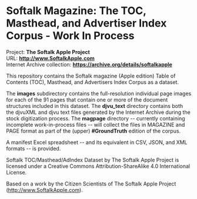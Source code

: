Softalk Magazine: The TOC, Masthead, and Advertiser Index Corpus - Work In Process
==================================================================================

Project: **The Softalk Apple Project**  
URL: **http://www.SoftalkApple.com**  
Internet Archive collection: **https://archive.org/details/softalkapple**

This repository contains the Softalk magazine (Apple edition) Table of Contents
(TOC), Masthead, and Advertisers Index Corpus as a dataset.

The **images** subdirectory contains the full-resolution individual page images
for each of the 91 pages that contain one or more of the document structures
included in this dataset. The **djvu_text** directory contains both the djvuXML
and djvu text files generated by the Internet Archive during the stock
digitization process. The **magpage** directory -- currently containing
incomplete work-in-process files -- will collect the files in MAGAZINE and PAGE
format as part of the (upper) **\#GroundTruth** edition of the corpus.

A manifest Excel spreadsheet -- and its equivalent in CSV, JSON, and XML formats
-- is provided.

Softalk TOC/Masthead/AdIndex Dataset by The Softalk Apple Project is licensed
under a Creative Commons Attribution-ShareAlike 4.0 International License.

Based on a work by the Citizen Scientists of The Softalk Apple Project
(http://www.SoftalkApple.com).
